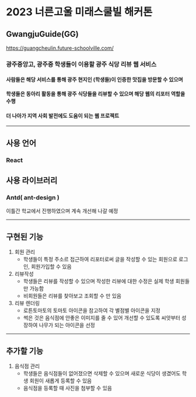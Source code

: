 # 2023 너른고울 미래스쿨빌 해커톤

## GwangjuGuide(GG)

https://guangcheulin.future-schoolville.com/

### 광주중앙고, 광주중 학생들이 이용할 광주 식당 리뷰 웹 서비스

#### 사람들은 해당 서비스를 통해 광주 현지인 (학생들)이 인증한 맛집을 방문할 수 있으며

#### 학생들은 동아리 활동을 통해 광주 식당들을 리뷰할 수 있으며 해당 웹의 리포터 역할을 수행

#### 더 나아가 지역 사회 발전에도 도움이 되는 웹 프로젝트

---

## 사용 언어

### React

## 사용 라이브러리

### Antd( ant-design )

이틀간 학교에서 진행하였으며 계속 개선해 나갈 예정

---

## 구현된 기능

1.  회원 관리
    - 학생들이 특정 주소르 접근하여 리포터로써 글을 작성할 수 있는 회원으로 로그인, 회원가입할 수 있음
2.  리뷰작성
    - 학생들은 리뷰를 작성할 수 있으며 작성한 리뷰에 대한 수정은 실제 학생 회원들만 가능함
    - 비회원들은 리뷰를 찾아보고 조회할 수 만 있음
3.  리뷰 렌더링
    - 로튼토마토의 토마토 아이콘을 참고하여 각 별점별 아이콘을 지정
    - 썩은 것은 음식점에 안좋은 이미지를 줄 수 있어 개선할 수 있도록 씨앗부터 성장하여 나무가 되는 아이콘을 선정

---

## 추가할 기능

1.  음식점 관리
    - 학생들은 음식점들이 없어졌으면 삭제할 수 있으며 새로운 식당이 생겼어도 학생 회원이 새롭게 등록할 수 있음
    - 음식점을 등록할 때 사진을 첨부할 수 있음
